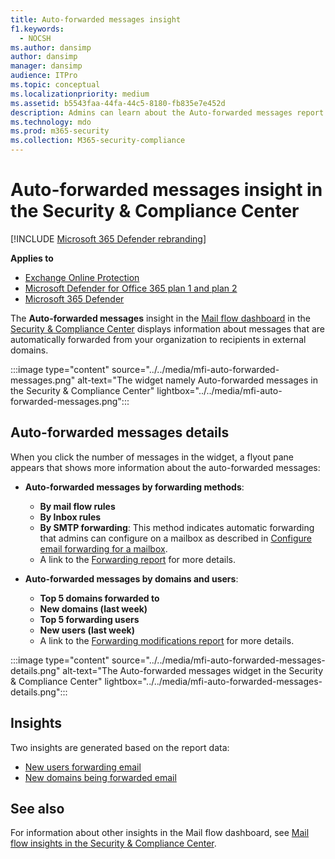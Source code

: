 ```yaml
---
title: Auto-forwarded messages insight
f1.keywords: 
  - NOCSH
ms.author: dansimp
author: dansimp
manager: dansimp
audience: ITPro
ms.topic: conceptual
ms.localizationpriority: medium
ms.assetid: b5543faa-44fa-44c5-8180-fb835e7e452d
description: Admins can learn about the Auto-forwarded messages report in the Mail flow dashboard in the Security & Compliance Center.
ms.technology: mdo
ms.prod: m365-security
ms.collection: M365-security-compliance
---
```


# Auto-forwarded messages insight in the Security & Compliance Center

[!INCLUDE [Microsoft 365 Defender rebranding](../includes/microsoft-defender-for-office.md)]

**Applies to**
- [Exchange Online Protection](exchange-online-protection-overview.md)
- [Microsoft Defender for Office 365 plan 1 and plan 2](defender-for-office-365.md)
- [Microsoft 365 Defender](../defender/microsoft-365-defender.md)

The **Auto-forwarded messages** insight in the [Mail flow dashboard](mail-flow-insights-v2.md) in the [Security & Compliance Center](https://protection.office.com) displays information about messages that are automatically forwarded from your organization to recipients in external domains.

:::image type="content" source="../../media/mfi-auto-forwarded-messages.png" alt-text="The widget namely Auto-forwarded messages in the Security & Compliance Center" lightbox="../../media/mfi-auto-forwarded-messages.png":::

## Auto-forwarded messages details

When you click the number of messages in the widget, a flyout pane appears that shows more information about the auto-forwarded messages:

- **Auto-forwarded messages by forwarding methods**:

  - **By mail flow rules**
  - **By Inbox rules**
  - **By SMTP forwarding**: This method indicates automatic forwarding that admins can configure on a mailbox as described in [Configure email forwarding for a mailbox](/Exchange/recipients-in-exchange-online/manage-user-mailboxes/configure-email-forwarding).
  - A link to the [Forwarding report](view-mail-flow-reports.md#forwarding-report) for more details.

- **Auto-forwarded messages by domains and users**:

  - **Top 5 domains forwarded to**
  - **New domains (last week)**
  - **Top 5 forwarding users**
  - **New users (last week)**
  - A link to the [Forwarding modifications report](mfi-new-users-forwarding-email.md#forwarding-modifications-report) for more details.

:::image type="content" source="../../media/mfi-auto-forwarded-messages-details.png" alt-text="The Auto-forwarded messages widget in the Security & Compliance Center" lightbox="../../media/mfi-auto-forwarded-messages-details.png":::

## Insights

Two insights are generated based on the report data:

- [New users forwarding email](mfi-new-users-forwarding-email.md)
- [New domains being forwarded email](mfi-new-domains-being-forwarded-email.md)

## See also

For information about other insights in the Mail flow dashboard, see [Mail flow insights in the Security & Compliance Center](mail-flow-insights-v2.md).